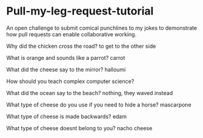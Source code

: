 # Pull-my-leg-request-tutorial
An open challenge to submit comical punchlines to my jokes to demonstrate how pull requests can enable collaborative working.

Why did the chicken cross the road?
  to get to the other side

What is orange and sounds like a parrot?
  carrot

What did the cheese say to the mirror?
  halloumi

How should you teach complex computer science?
  
What did the ocean say to the beach?
  nothing, they waved instead

What type of cheese do you use if you need to hide a horse?
  mascarpone

What type of cheese is made backwards?
  edam

What type of cheese doesnt belong to you?
  nacho cheese
